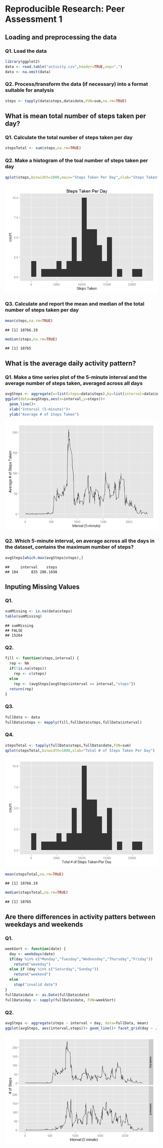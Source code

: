 # Reproducible Research: Peer Assessment 1

## Loading and preprocessing the data

### Q1. Load the data

```r
library(ggplot2)
data <- read.table("activity.csv",header=TRUE,sep=",")
data <- na.omit(data)
```
### Q2. Process/transform the data (if necessary) into a format suitable for analysis

```r
steps <- tapply(data$steps,data$date,FUN=sum,na.rm=TRUE)
```
## What is mean total number of steps taken per day?

### Q1. Calculate the total number of steps taken per day

```r
stepsTotal <- sum(steps,na.rm=TRUE)
```
### Q2. Make a histogram of the toal number of steps taken per day

```r
qplot(steps,binwidth=1000,main="Steps Taken Per Day",xlab="Steps Taken")
```

![](PA1_template_files/figure-html/unnamed-chunk-3-1.png) 
### Q3. Calculate and report the mean and median of the total number of steps taken per day

```r
mean(steps,na.rm=TRUE)
```

```
## [1] 10766.19
```

```r
median(steps,na.rm=TRUE)
```

```
## [1] 10765
```
## What is the average daily activity pattern?

### Q1. Make a time series plot of the 5-minute interval and the average number of steps taken, averaged across all days

```r
avgSteps <- aggregate(x=list(steps=data$steps),by=list(interval=data$interval),FUN=mean,na.rm=TRUE)
ggplot(data=avgSteps,aes(x=interval,y=steps))+
  geom_line()+
  xlab("Interval (5-minute)")+
  ylab("Average # of Steps Taken")
```

![](PA1_template_files/figure-html/unnamed-chunk-5-1.png) 
### Q2. Which 5-minute interval, on average across all the days in the dataset, contains the maximum number of steps?

```r
avgSteps[which.max(avgSteps$steps),]
```

```
##     interval    steps
## 104      835 206.1698
```
## Inputing Missing Values

### Q1.

```r
sumMissing <- is.na(data$steps)
table(sumMissing)
```

```
## sumMissing
## FALSE 
## 15264
```
### Q2.

```r
fill <- function(steps,interval) {
  rep <- NA
  if(!is.na(steps))
    rep <- c(steps)
  else
    rep <- (avgSteps[avgSteps$interval == interval,"steps"])
  return(rep)
}
```
### Q3.

```r
fullData <- data
fullData$steps <- mapply(fill,fullData$steps,fullData$interval)
```
### Q4.

```r
stepsTotal <- tapply(fullData$steps,fullData$date,FUN=sum)
qplot(stepsTotal,binwidth=1000,xlab="Total # of Steps Taken Per Day")
```

![](PA1_template_files/figure-html/unnamed-chunk-10-1.png) 

```r
mean(stepsTotal,na.rm=TRUE)
```

```
## [1] 10766.19
```

```r
median(stepsTotal,na.rm=TRUE)
```

```
## [1] 10765
```
## Are there differences in activity patters between weekdays and weekends

### Q1.

```r
weekSort <- function(date) {
  day <- weekdays(date)
  if(day %in% c("Monday","Tuesday","Wednesday","Thursday","Friday"))
    return("weekday")
  else if (day %in% c("Saturday","Sunday"))
    return("weekend")
  else
    stop("invalid date")
}
fullData$date <- as.Date(fullData$date)
fullData$day <- sapply(fullData$date, FUN=weekSort)
```
### Q2.

```r
avgSteps <- aggregate(steps ~ interval + day, data=fullData, mean)
ggplot(avgSteps, aes(interval,steps))+ geom_line()+ facet_grid(day ~ .)+ xlab("Interval (5-minute)")+ ylab("# of Steps")
```

![](PA1_template_files/figure-html/unnamed-chunk-12-1.png) 
